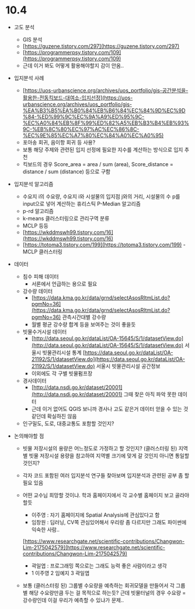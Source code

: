 # 10.4

- 고도 분석
    - GIS 분석
    - [https://guzene.tistory.com/297](https://guzene.tistory.com/297)
    - [https://programmerpsy.tistory.com/109](https://programmerpsy.tistory.com/109)
    - 근데 이거 봐도 어떻게 활용해야할지 감이 안옴..
    
- 입지분석 사례
    - [https://uos-urbanscience.org/archives/uos_portfolio/gis-공간분석을-활용한-전동킥보드-대여소-입지선정](https://uos-urbanscience.org/archives/uos_portfolio/gis-%EA%B3%B5%EA%B0%84%EB%B6%84%EC%84%9D%EC%9D%84-%ED%99%9C%EC%9A%A9%ED%95%9C-%EC%A0%84%EB%8F%99%ED%82%A5%EB%B3%B4%EB%93%9C-%EB%8C%80%EC%97%AC%EC%86%8C-%EC%9E%85%EC%A7%80%EC%84%A0%EC%A0%95)
    - 포아송 회귀, 음이항 회귀 등 사용?
    - 보통 해당 주제와 관련된 입지 선정에 필요한 지수를 계산하는 방식으로 입지 추천
    - 킥보드의 경우 Score_area = area / sum (area), Score_distance = distance / sum (distance) 등으로 구함
    
- 입지분석 알고리즘
    - 수요지 i의 수요량, 수요지 i와 시설물의 입지점 j와의 거리, 시설물의 수 p를 input으로 넣어 계산하는 휴리스틱 P-Median 알고리즘
    - p-rd 알고리즘
    - k-means 클러스터링으로 관리구역 분류
    - MCLP 등등
    - [https://wkddmswh99.tistory.com/16](https://wkddmswh99.tistory.com/16)
    - [https://totoma3.tistory.com/199](https://totoma3.tistory.com/199) - MCLP 클러스터링
    
- 데이터
    - 침수 피해 데이터
        - 서론에서 언급하는 용으로 필요
    - 강수량 데이터
        - [https://data.kma.go.kr/data/grnd/selectAsosRltmList.do?pgmNo=36](https://data.kma.go.kr/data/grnd/selectAsosRltmList.do?pgmNo=36) 
        관측시간대별 강수량
        - 월별 평균 강수량 합계 등을 보여주는 것이 좋을듯
    - 빗물수거시설 데이터
        - [http://data.seoul.go.kr/dataList/OA-15645/S/1/datasetView.do](http://data.seoul.go.kr/dataList/OA-15645/S/1/datasetView.do)
        서울시 빗물관리시설 통계
        [https://data.seoul.go.kr/dataList/OA-21192/S/1/datasetView.do](https://data.seoul.go.kr/dataList/OA-21192/S/1/datasetView.do)
        서울시 빗물관리시설 공간정보
        - 이외에도 각 구별 빗물펌프장
    - 경사데이터
        - [http://data.nsdi.go.kr/dataset/20001](http://data.nsdi.go.kr/dataset/20001)
        그때 찾은 아직 파악 못한 데이터
        - 근데 이거 없어도 QGIS 보니까 경사나 고도 같은거 데이터 얻을 수 있는 것 같던데 확실하진 않음
    - 인구밀도, 도로, 대중교통도 포함할 것인지?
    
- 논의해야할 점
    - 빗물 저장시설의 용량은 어느정도로 가정하고 할 것인지? (클러스터링 된) 지역별 빗물 저장시설 용량을 참고하여 지역별 크기에 맞게 갈 것인지 아니면 통일할 것인지?
    - 각자 코드 포함된 여러 입지분석 연구들 찾아보며 입지분석과 관련된 공부 좀 할 필요 있음
    - 어떤 교수님 희망할 것이냐. 학과 홈페이지에서 각 교수별 홈페이지 보고 골라야할듯
        - 이주영 : 자기 홈페이지에 Spatial Analysis에 관심있다고 함
        - 임창원 : 딥러닝, CV쪽 관심있어해서 우리랑 좀 다르지만 그래도 파이썬에 익숙한 사람..
        
        [https://www.researchgate.net/scientific-contributions/Changwon-Lim-2175042579](https://www.researchgate.net/scientific-contributions/Changwon-Lim-2175042579)
        
        - 곽일엽 : 프로그래밍 쪽으로는 그래도 능력 좋은 사람이라고 생각
        - 1 이주영 2 임예지 3 곽일엽
    - 보통 (클러스터링 된) 그룹별 수요량을 예측하는 회귀모델을 만들어서 각 그룹별 해당 수요량만큼 두는 걸 목적으로 하는듯? 근데 빗물터널의 경우 수요량 = 강수량인데 이걸 우리가 예측할 수 있냐가 문제..
